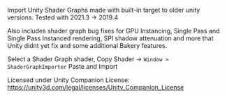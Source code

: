 Import Unity Shader Graphs made with built-in target to older unity versions. Tested with 2021.3 -> 2019.4

Also includes shader graph bug fixes for GPU Instancing, Single Pass and Single Pass Instanced rendering, SPI shadow attenuation and more that Unity didnt yet fix and some additional Bakery features.

Select a Shader Graph shader, Copy Shader -> `Window > ShaderGraphImporter` Paste and Import


Licensed under Unity Companion License:
https://unity3d.com/legal/licenses/Unity_Companion_License
